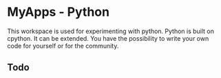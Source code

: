 # MyApps - Python

This workspace is used for experimenting with python.  Python is built on cpython. It can be extended. You have the possibility to write your own code for yourself or for the community.  


## Todo